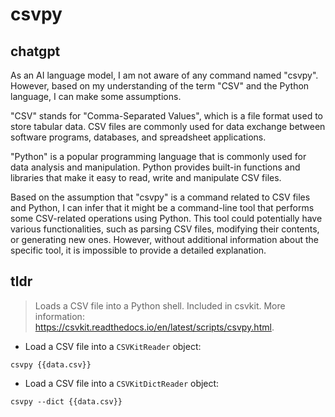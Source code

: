 # csvpy 
## chatgpt 
As an AI language model, I am not aware of any command named "csvpy". However, based on my understanding of the term "CSV" and the Python language, I can make some assumptions.

"CSV" stands for "Comma-Separated Values", which is a file format used to store tabular data. CSV files are commonly used for data exchange between software programs, databases, and spreadsheet applications.

"Python" is a popular programming language that is commonly used for data analysis and manipulation. Python provides built-in functions and libraries that make it easy to read, write and manipulate CSV files.

Based on the assumption that "csvpy" is a command related to CSV files and Python, I can infer that it might be a command-line tool that performs some CSV-related operations using Python. This tool could potentially have various functionalities, such as parsing CSV files, modifying their contents, or generating new ones. However, without additional information about the specific tool, it is impossible to provide a detailed explanation. 

## tldr 
 
> Loads a CSV file into a Python shell.
> Included in csvkit.
> More information: <https://csvkit.readthedocs.io/en/latest/scripts/csvpy.html>.

- Load a CSV file into a `CSVKitReader` object:

`csvpy {{data.csv}}`

- Load a CSV file into a `CSVKitDictReader` object:

`csvpy --dict {{data.csv}}`
